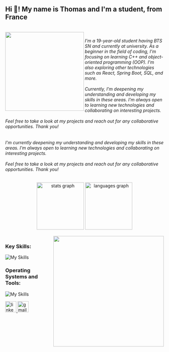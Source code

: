 <h2 align="left">Hi 👋! My name is Thomas and I'm a student, from France</h2>

<br clear="both">

<img align="left" height="250" src="https://i.imgur.com/qE9WERa.gif"  />

<h6 align="left">I'm a 19-year-old student having BTS SN and currently at university. As a beginner in the field of coding, I'm focusing on learning C++ and object-oriented programming (OOP). I'm also exploring other technologies such as React, Spring Boot, SQL, and more.<br><br>Currently, I'm deepening my understanding and developing my skills in these areas. I'm always open to learning new technologies and collaborating on interesting projects.<br><br>Feel free to take a look at my projects and reach out for any collaborative opportunities. Thank you!<br><br><br>I'm currently deepening my understanding and developing my skills in these areas. I'm always open to learning new technologies and collaborating on interesting projects.<br><br>Feel free to take a look at my projects and reach out for any collaborative opportunities. Thank you!</h6>

<div align="center">
 
  <img src="https://github-readme-stats-thomashnis-projects.vercel.app/api?username=ThomasHni&hide_title=false&hide_rank=false&show_icons=true&include_all_commits=true&count_private=true&disable_animations=false&theme=dracula&locale=en&hide_border=false" height="150" alt="stats graph"  />
  <img src="https://github-readme-stats-thomashnis-projects.vercel.app/api/top-langs?username=ThomasHni&locale=en&hide_title=false&layout=compact&card_width=320&langs_count=5&theme=dracula&hide_border=false" height="150" alt="languages graph"  />
</div>

<br clear="both">

<img align="right" height="351" src="https://i.imgur.com/4xINenQ.gif"  />

<h3 align="left">Key Skills:</h3>


![My Skills](https://skillicons.dev/icons?i=cpp,neovim,vscode,qt)


<h3 align="left">Operating Systems and Tools:</h3>

![My Skills](https://skillicons.dev/icons?i=ubuntu,windows,git,github,bitbucket)

<div align="left">
  <a href="https://fr.linkedin.com/in/thomas-hnizdo-260200209" target="_blank">
    <img src="https://img.shields.io/static/v1?message=LinkedIn&logo=linkedin&label=&color=0077B5&logoColor=white&labelColor=&style=for-the-badge" height="35" alt="linkedin logo"  />
  </a>
  <a href="thomas.hnizdo@gmail.com" target="_blank">
    <img src="https://img.shields.io/static/v1?message=Gmail&logo=gmail&label=&color=D14836&logoColor=white&labelColor=&style=for-the-badge" height="35" alt="gmail logo"  />
  </a>
</div>
